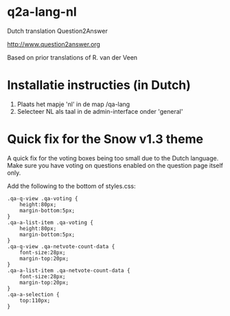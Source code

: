 q2a-lang-nl
===========

Dutch translation Question2Answer

http://www.question2answer.org

Based on prior translations of R. van der Veen

Installatie instructies (in Dutch)
===========

1. Plaats het mapje 'nl' in de map /qa-lang
2. Selecteer NL als taal in de admin-interface onder 'general'

Quick fix for the Snow v1.3 theme
===========
A quick fix for the voting boxes being too small due to the Dutch language. Make sure you have voting on questions enabled on the question page itself only.

Add the following to the bottom of styles.css:

~~~~~
.qa-q-view .qa-voting {
	height:80px;
	margin-bottom:5px;
}
.qa-a-list-item .qa-voting {
	height:80px;
	margin-bottom:5px;
}
.qa-q-view .qa-netvote-count-data {
	font-size:28px;
	margin-top:20px;
}
.qa-a-list-item .qa-netvote-count-data {
	font-size:28px;
	margin-top:20px;
}
.qa-a-selection {
	top:110px;
}
~~~~~
